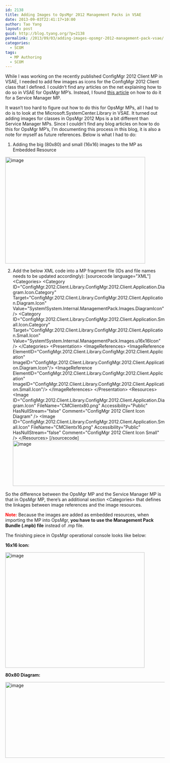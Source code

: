 ```yaml
---
id: 2138
title: Adding Images to OpsMgr 2012 Management Packs in VSAE
date: 2013-09-03T22:41:17+10:00
author: Tao Yang
layout: post
guid: http://blog.tyang.org/?p=2138
permalink: /2013/09/03/adding-images-opsmgr-2012-management-pack-vsae/
categories:
  - SCOM
tags:
  - MP Authoring
  - SCOM
---
```

While I was working on the recently published ConfigMgr 2012 Client MP in VSAE, I needed to add few images as icons for the ConfigMgr 2012 Client class that I defined. I couldn’t find any articles on the net explaining how to do so in VSAE for OpsMgr MP’s. Instead, I found <a href="http://marcelzehner.ch/2013/01/04/visual-studio-authoring-extensions-vsae-part-2-creating-a-folder-with-a-custom-image/">this article</a> on how to do it for a Service Manager MP.

It wasn’t too hard to figure out how to do this for OpsMgr MPs, all I had to do is to look at the Microsoft.SystemCenter.Library in VSAE. It turned out adding images for classes in OpsMgr 2012 Mps is a bit different than Service Manager MPs. Since I couldn’t find any blog articles on how to do this for OpsMgr MP’s, I’m documenting this process in this blog, it is also a note for myself as future references. Below is what I had to do:

1. Adding the big (80x80) and small (16x16) images to the MP as Embedded Resource

<a href="http://blog.tyang.org/wp-content/uploads/2013/09/image.png"><img style="background-image: none; padding-top: 0px; padding-left: 0px; display: inline; padding-right: 0px; border-width: 0px;" title="image" alt="image" src="http://blog.tyang.org/wp-content/uploads/2013/09/image_thumb.png" width="442" height="336" border="0" /></a>

2. Add the below XML code into a MP fragment file (IDs and file names needs to be updated accordingly):
[sourcecode language="XML"]
  &lt;Categories&gt;
    &lt;Category ID=&quot;ConfigMgr.2012.Client.Library.ConfigMgr.2012.Client.Application.Diagram.Icon.Category&quot; Target=&quot;ConfigMgr.2012.Client.Library.ConfigMgr.2012.Client.Application.Diagram.Icon&quot; Value=&quot;System!System.Internal.ManagementPack.Images.DiagramIcon&quot; /&gt;
    &lt;Category ID=&quot;ConfigMgr.2012.Client.Library.ConfigMgr.2012.Client.Application.Small.Icon.Category&quot; Target=&quot;ConfigMgr.2012.Client.Library.ConfigMgr.2012.Client.Application.Small.Icon&quot; Value=&quot;System!System.Internal.ManagementPack.Images.u16x16Icon&quot; /&gt;
  &lt;/Categories&gt;
  &lt;Presentation&gt;
    &lt;ImageReferences&gt;
      &lt;ImageReference ElementID=&quot;ConfigMgr.2012.Client.Library.ConfigMgr.2012.Client.Application&quot; ImageID=&quot;ConfigMgr.2012.Client.Library.ConfigMgr.2012.Client.Application.Diagram.Icon&quot;/&gt;
      &lt;ImageReference ElementID=&quot;ConfigMgr.2012.Client.Library.ConfigMgr.2012.Client.Application&quot; ImageID=&quot;ConfigMgr.2012.Client.Library.ConfigMgr.2012.Client.Application.Small.Icon&quot;/&gt;
    &lt;/ImageReferences&gt;
  &lt;/Presentation&gt;
  &lt;Resources&gt;
    &lt;Image ID=&quot;ConfigMgr.2012.Client.Library.ConfigMgr.2012.Client.Application.Diagram.Icon&quot; FileName=&quot;CMClientx80.png&quot; Accessibility=&quot;Public&quot; HasNullStream=&quot;false&quot; Comment=&quot;ConfigMgr 2012 Client Icon Diagram&quot; /&gt;
    &lt;Image ID=&quot;ConfigMgr.2012.Client.Library.ConfigMgr.2012.Client.Application.Small.Icon&quot; FileName=&quot;CMClientx16.png&quot; Accessibility=&quot;Public&quot; HasNullStream=&quot;false&quot; Comment=&quot;ConfigMgr 2012 Client Icon Small&quot; /&gt;
  &lt;/Resources&gt;
[/sourcecode]
<a href="http://blog.tyang.org/wp-content/uploads/2013/09/image1.png"><img style="background-image: none; padding-top: 0px; padding-left: 0px; display: inline; padding-right: 0px; border-width: 0px;" title="image" alt="image" src="http://blog.tyang.org/wp-content/uploads/2013/09/image_thumb1.png" width="580" height="143" border="0" /></a>

So the difference between the OpsMgr MP and the Service Manager MP is that in OpsMgr MP, there’s an additional section &lt;Categories&gt; that defines the linkages between image references and the image resources.

<strong><span style="color: #ff0000;">Note:</span></strong> Because the images are added as embedded resources, when importing the MP into OpsMgr, <strong>you have to use the Management Pack Bundle (.mpb) file</strong> instead of .mp file.

The finishing piece in OpsMgr operational console looks like below:

<strong>16x16 Icon:</strong>

<a href="http://blog.tyang.org/wp-content/uploads/2013/09/image2.png"><img style="background-image: none; padding-top: 0px; padding-left: 0px; display: inline; padding-right: 0px; border-width: 0px;" title="image" alt="image" src="http://blog.tyang.org/wp-content/uploads/2013/09/image_thumb2.png" width="440" height="364" border="0" /></a>

<strong>80x80 Diagram:</strong>

<a href="http://blog.tyang.org/wp-content/uploads/2013/09/image3.png"><img style="background-image: none; padding-top: 0px; padding-left: 0px; display: inline; padding-right: 0px; border-width: 0px;" title="image" alt="image" src="http://blog.tyang.org/wp-content/uploads/2013/09/image_thumb3.png" width="580" height="239" border="0" /></a>